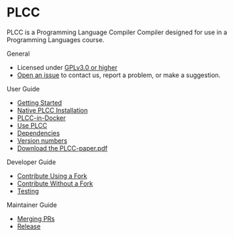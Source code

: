# PLCC

PLCC is a Programming Language Compiler Compiler designed for use in
a Programming Languages course.

General
- Licensed under [GPLv3.0 or higher](LICENSE)
- [Open an issue](https://github.com/ourPLCC/plcc/issues) to contact us, report a problem, or make a suggestion.

User Guide
- [Getting Started](docs/User/Getting-Started.md)
- [Native PLCC Installation](docs/User/Native-PLCC-Installation.md)
- [PLCC-in-Docker](docs/User/PLCC-in-Docker.md)
- [Use PLCC](docs/User/Use.md)
- [Dependencies](docs/User/Dependencies.md)
- [Version numbers](docs/User/Version-numbers.md)
- [Download the PLCC-paper.pdf](docs/PLCC-paper.pdf)

Developer Guide
- [Contribute Using a Fork](docs/Developer/Contribute-Using-a-Fork.md)
- [Contribute Without a Fork](docs/Developer/Contribute-Without-a-Fork.md)
- [Testing](docs/Developer/Testing.md)

Maintainer Guide
- [Merging PRs](docs/Maintainer/Merging-PRs.md)
- [Release](docs/Maintainer/Release.md)
